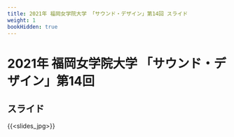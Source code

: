 ```yaml
---
title: 2021年 福岡女学院大学 「サウンド・デザイン」第14回 スライド
weight: 1
bookHidden: true
---
```


# 2021年 福岡女学院大学 「サウンド・デザイン」第14回

## スライド

{{<slides_jpg>}}
